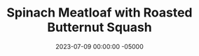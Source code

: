 ---
layout: post
title:  "Spinach Meatloaf with Roasted Butternut Squash"
date:   2023-07-09 00:00:00 -05000
categories: 
- Recipes
- Ground Meat
permalink: /recipes/spinach-meatloaf
image: /assets/Food/Ground Meat/Spinach Meatloaf/spinach-meat-cover.jpg
ing: spinachmeat-ing
facts: spinachmeat-facts
section1: Butternut Squash
start2: Ground turkey, 93/7
section2: Meatloaf
start3: 
section3: 
start4: 
section4: 
start5: 
section5: 
Prep: 10
Rest: 
Cook: 45
Source1: 
Source2: 
whisk: https://s.samsungfood.com/QfSFO
tags: 
- veggie
- vegetable
- winter
- squash
- ground
- beef
- turkey
- bbq
- chili
- sauce
- glaze
- barbeque
- mustard
- dijon
- roast
- monday
Description: This meatloaf is a little unorthodox, adding a whole pound of chopped spinach. It's a great alternative to my <a href="bbq-meatloaf">Classic BBQ Meatloaf with Lemon Roasted Broccoli</a>, containing more vegetables but still the same great flavor. It also doesn't use BBQ sauce, so this is good for when you've run out. I've paired it with some roasted butternut squash to act as a vegetable and carb side.  For a breakdown of that classic meatloaf recipe, see <a href="/misc/meatloaf-experiment">The Effect of Different Breadcrumbs on Meatloaf</a>
Instructions: 
- Preheat your oven to 350F. Line 2 bread pans with parchment for the meatloaf, and line a large cookie sheet with parchment for the squash<br><br>

- Starting with the squash, peel it and slice in half. Scoop out the seeds, and cut into a large dice. Move the squash to a bowl, and season (oil, minced garlic, garlic powder, onion powder, pepper, and salt).  One large butternut squash is the enough<br><br>

- Roast at 350F for about 45 minutes<br><br>
- <center><img src="/assets/Food/Ground Meat/Spinach Meatloaf/spinach-meat-3.jpg" alt="" class="instruction-image"></center><br>

- As the squash cooks, move on to the meatloaf. Mix all meatloaf ingredients together in a bowl - meat, egg, spinach (pat it dry first with paper towels), oat flour, cheese, dijon mustard, soy sauce, apple cider vinegar, chili powder, paprika, garlic and onion powder, cumin, black pepper, salt, and ginger<br><br>

- Spray the parchment paper in the bread pans, and put meat on the pan. Shape into a loaf, and insert a meat thermometer into the front.<br><br>

- Bake at 350F until meat is done (a least 160F for beef and 165F for turkey), or about 45 minutes, depending on the thickness of your loaf.  Serve with <a href="bbq-sauce">Unsweetened BBQ Sauce</a> on the side
---